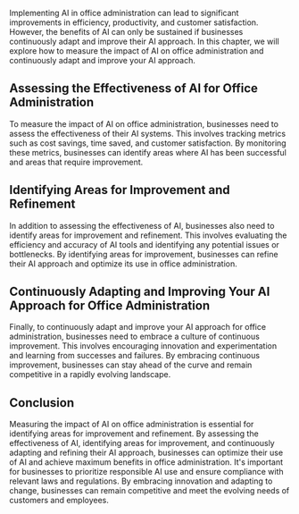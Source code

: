 

Implementing AI in office administration can lead to significant improvements in efficiency, productivity, and customer satisfaction. However, the benefits of AI can only be sustained if businesses continuously adapt and improve their AI approach. In this chapter, we will explore how to measure the impact of AI on office administration and continuously adapt and improve your AI approach.

Assessing the Effectiveness of AI for Office Administration
-----------------------------------------------------------

To measure the impact of AI on office administration, businesses need to assess the effectiveness of their AI systems. This involves tracking metrics such as cost savings, time saved, and customer satisfaction. By monitoring these metrics, businesses can identify areas where AI has been successful and areas that require improvement.

Identifying Areas for Improvement and Refinement
------------------------------------------------

In addition to assessing the effectiveness of AI, businesses also need to identify areas for improvement and refinement. This involves evaluating the efficiency and accuracy of AI tools and identifying any potential issues or bottlenecks. By identifying areas for improvement, businesses can refine their AI approach and optimize its use in office administration.

Continuously Adapting and Improving Your AI Approach for Office Administration
------------------------------------------------------------------------------

Finally, to continuously adapt and improve your AI approach for office administration, businesses need to embrace a culture of continuous improvement. This involves encouraging innovation and experimentation and learning from successes and failures. By embracing continuous improvement, businesses can stay ahead of the curve and remain competitive in a rapidly evolving landscape.

Conclusion
----------

Measuring the impact of AI on office administration is essential for identifying areas for improvement and refinement. By assessing the effectiveness of AI, identifying areas for improvement, and continuously adapting and refining their AI approach, businesses can optimize their use of AI and achieve maximum benefits in office administration. It's important for businesses to prioritize responsible AI use and ensure compliance with relevant laws and regulations. By embracing innovation and adapting to change, businesses can remain competitive and meet the evolving needs of customers and employees.

